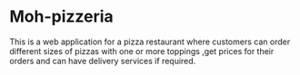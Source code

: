 # Moh-pizzeria
This is a web application for a pizza restaurant where  customers can order different sizes of pizzas with one or more toppings ,get prices for their orders and can have delivery services if required.
